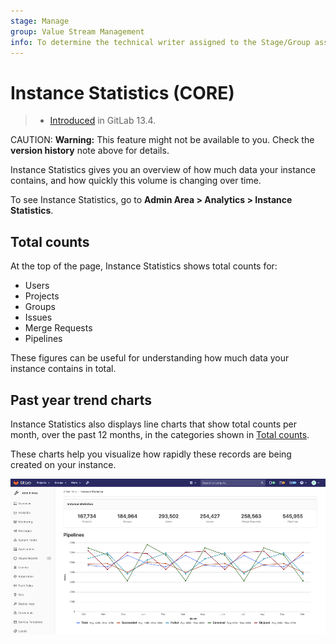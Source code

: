 ```yaml
---
stage: Manage
group: Value Stream Management
info: To determine the technical writer assigned to the Stage/Group associated with this page, see https://about.gitlab.com/handbook/engineering/ux/technical-writing/#designated-technical-writers
---
```


# Instance Statistics **(CORE)**

> - [Introduced](https://gitlab.com/gitlab-org/gitlab/-/issues/235754) in GitLab 13.4.

CAUTION: **Warning:**
This feature might not be available to you. Check the **version history** note above for details.

Instance Statistics gives you an overview of how much data your instance contains, and how quickly this volume is changing over time.

To see Instance Statistics, go to **Admin Area > Analytics > Instance Statistics**.

## Total counts

At the top of the page, Instance Statistics shows total counts for:

- Users
- Projects
- Groups
- Issues
- Merge Requests
- Pipelines

These figures can be useful for understanding how much data your instance contains in total.

## Past year trend charts

Instance Statistics also displays line charts that show total counts per month, over the past 12 months,
in the categories shown in [Total counts](#total-counts).

These charts help you visualize how rapidly these records are being created on your instance.

![Instance Activity Pipelines chart](img/instance_activity_pipelines_chart_v13_6.png)
